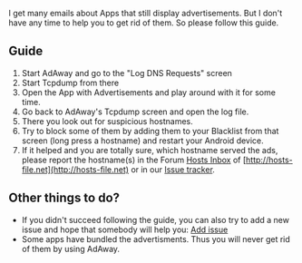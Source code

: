 I get many emails about Apps that still display advertisements. But I don't have any time to help you to get rid of them. So please follow this guide.

## Guide

1. Start AdAway and go to the "Log DNS Requests" screen
2. Start Tcpdump from there
3. Open the App with Advertisements and play around with it for some time.
4. Go back to AdAway's Tcpdump screen and open the log file.
5. There you look out for suspicious hostnames.
6. Try to block some of them by adding them to your Blacklist from that screen (long press a hostname) and restart your Android device.
7. If it helped and you are totally sure, which hostname served the ads, please report the hostname(s) in the Forum [Hosts Inbox](http://forum.hosts-file.net/viewforum.php?f=9) of [http://hosts-file.net](http://hosts-file.net) or in our [Issue tracker](https://github.com/dschuermann/ad-away/issues).

## Other things to do?
  * If you didn't succeed following the guide, you can also try to add a new issue and hope that somebody will help you: [Add issue](https://github.com/dschuermann/ad-away/issues)
  * Some apps have bundled the advertisments. Thus you will never get rid of them by using AdAway.
